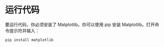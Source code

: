# 运行代码

要运行代码，你必须安装了 Matplotlib。你可以使用 pip 安装 Matplotlib。打开命令提示符并输入：

```python
pip install matplotlib
```
